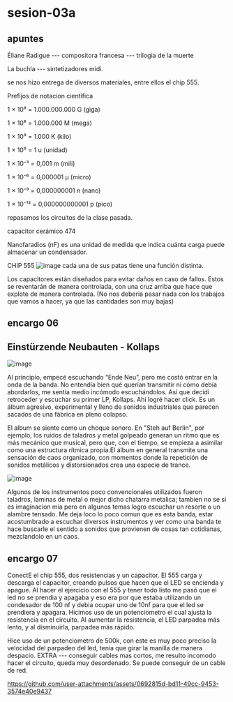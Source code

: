 # sesion-03a

## apuntes

Éliane Radigue --- compositora francesa --- trilogia de la muerte

La buchla --- sintetizadores midi.

se nos hizo entrega de diversos materiales, entre ellos el chip 555.

Prefijos de notacion científica

1 × 10⁹ = 1.000.000.000 G (giga)

1 × 10⁶ = 1.000.000 M (mega)

1 × 10³ = 1.000 K (kilo)

1 × 10⁰ = 1 u (unidad)

1 × 10⁻³ = 0,001 m (mili)

1 × 10⁻⁶ = 0,000001 μ (micro)

1 × 10⁻⁹ = 0,000000001 n (nano)

1 × 10⁻¹² = 0,000000000001 p (pico)


repasamos los circuitos de la clase pasada.

capacitor cerámico 474

Nanofaradios (nF) es una unidad de medida que indica cuánta carga puede almacenar un condensador.

CHIP 555
![image](https://github.com/user-attachments/assets/2b816ec5-e548-449e-ac72-24db1b3a95fa)
 cada una de sus patas tiene una función distinta. 


Los capacitores están diseñados para evitar daños en caso de fallos. Estos se reventarán de manera controlada, con una cruz arriba que hace que explote de manera controlada. (No nos deberia pasar nada con los trabajos que vamos a hacer, ya que las cantidades son muy bajas)



## encargo 06 
## Einstürzende Neubauten - Kollaps

![image](https://github.com/user-attachments/assets/abaa072f-421b-435b-bbc1-444b88fe8eb6)

Al principio, empecé escuchando “Ende Neu”, pero me costó entrar en la onda de la banda. No entendía bien qué querían transmitir ni cómo debía abordarlos, me sentía medio incómodo escuchándolos. Así que decidí retroceder y escuchar su primer LP, Kollaps. Ahí logré hacer click. Es un álbum agresivo, experimental y lleno de sonidos industriales que parecen sacados de una fábrica en pleno colapso.

El album se siente como un choque sonoro. En "Steh auf Berlin", por ejemplo, los ruidos de taladros y metal golpeado generan un ritmo que es más mecánico que musical, pero que, con el tiempo, se empieza a asimilar como una estructura rítmica propia.El álbum en general transmite una sensación de caos organizado, con momentos donde la repetición de sonidos metálicos y distorsionados crea una especie de trance.

![image](https://github.com/user-attachments/assets/68d18162-5932-476d-be10-738383380c31)

Algunos de los instrumentos poco convencionales utilizados fueron taladros, laminas de metal o mejor dicho chatarra metalica; tambien no se si es imaginacion mia pero en algunos temas logro escuchar un resorte o un alambre tensado.
Me deja loco lo poco comun que es esta banda, estar acostumbrado a escuchar diversos instrumentos y ver como una banda te hace buscarle el sentido a sonidos que provienen de cosas tan cotidianas, mezclandolo en un caos.


## encargo 07 
ConectE el chip 555, dos resistencias y un capacitor. El 555 carga y descarga el capacitor, creando pulsos que hacen que el LED se encienda y apague.
Al hacer el ejercicio con el 555 y tener todo listo me pasó que el led no se prendia y apagaba y eso era por que estaba utilizando un condesador de 100 nf y debia ocupar uno de 10nf para que el led se prendiera y apagara. 
Hicimos uso de un potenciometro el cual ajusta la resistencia en el circuito. Al aumentar la resistencia, el LED parpadea más lento, y al disminuirla, parpadea más rápido.

Hice uso de un potenciometro de 500k, con este es muy poco preciso la velocidad del parpadeo del led, tenia que girar la manilla de manera despacio. 
EXTRA --- conseguir cables mas cortos, me resulto incomodo hacer el circuito, queda muy desordenado. Se puede conseguir de un cable de red.


https://github.com/user-attachments/assets/0692815d-bd11-49cc-9453-3574e40e9437







